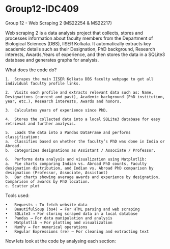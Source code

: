 # Group12-IDC409
Group 12 - Web Scraping 2
(MS22254 & MS22217)

Web scraping 2  is a data analysis project that collects, stores and processes information about faculty members from the Department of Biological Sciences (DBS), IISER Kolkata.
It automatically extracts key academic details such as their Designation, PhD background, Research interests, Awards,Years of experience, and then stores the data in a SQLite3 database and generates graphs for analysis.

What does the code do?

	1.	Scrapes the main IISER Kolkata DBS faculty webpage to get all individual faculty profile links.

	2.	Visits each profile and extracts relevant data such as: Name, Designations (current and past), Academic background (PhD institution, year, etc.), Research interests, Awards and honors.

	3.	Calculates years of experience since PhD.

	4.	Stores the collected data into a local SQLite3 database for easy retrieval and further analysis.

	5.	Loads the data into a Pandas DataFrame and performs classification:
	a.	Classifies based on whether the faculty’s PhD was done in India or Abroad.
	b.	Categorizes designations as Assistant / Associate / Professor.

	6.	Performs data analysis and visualization using Matplotlib:
	a.	Pie charts comparing Indian vs. Abroad PhD counts, Faculty designation distribution, and Indian vs. Abroad PhD comparison by designation (Professor, Associate, Assistant)
	b.	Bar charts showing average awards and experience by designation, Comparison of awards by PhD location. 
	c. Scatter plot 


Tools used:

	•	Requests → To fetch website data
	•	BeautifulSoup (bs4) → For HTML parsing and web scraping
	•	SQLite3 → For storing scraped data in a local database
	•	Pandas → For data manipulation and analysis
	•	Matplotlib → For plotting and visualization
	•	NumPy → For numerical operations
	•	Regular Expressions (re) → For cleaning and extracting text

Now lets look at the code by analysing each section: